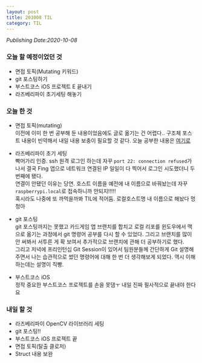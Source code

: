 ```yaml
---
layout: post
title: 201008 TIL
category: TIL
---
```

*Publishing Date:2020-10-08*

### 오늘 할 예정이었던 것
* 면접 토픽(Mutating 키워드)
* git 포스팅하기
* 부스트코스 iOS 프로젝트 E 끝내기
* 라즈베리파이 초기세팅 해놓기

### 오늘 한 것
* 면접 토픽(mutating)  
이전에 이미 한 번 공부해 둔 내용이었음에도 글로 옮기는 건 어렵다.. 구조체 포스트 내용이 빈약해서 내일 내용 보충이 필요할 것 같다. 오늘 공부한 내용은 [여기로](https://devejs.github.io/ios/2020/10/08/swift-mutating.html)

* 라즈베리파이 초기 세팅  
빡머가리 인증.
ssh 원격 로그인 하는데 자꾸 `port 22: connection refused`가  나서 결국 Fing 앱으로 네트워크 연결된 IP 일일이 다 찍어서 로그인 시도했더니 두번째에 됐다.  
연결이 안됐던 이유는 당연. 호스트 이름을 예전에 내 이름으로 바꿔놨는데 자꾸 `raspberrypi.local`로 접속하니까 안되지!!!!!  
혹시라도 나중에 또 까먹을까봐 TIL에 적어둠. 로컬호스트명 내 이름으로 해놨다 멍청아

* git 포스팅  
git 포스팅까지는 못했고 카드게임 앱 브랜치를 합치고 로컬 리포를 윈도우에서 맥으로 옮기는 과정에서 git 명령어 공부를 다시 할 수 있었다. 그리고 브랜치를 많이 안 써봐서 서투른 게 확 보여서 추가적으로 브랜치에 관해 더 공부하기로 했다.  
그리고 저녁에 프리인턴십 Git Session이 있어서 팀원분들께 간단하게 Git 설명해주면서 나는 습관적으로 썼던 명령어에 대해 한 번 더 생각해보게 되었다. 역시 이해하는데는 설명이 직빵.  

* 부스트코스 iOS  
정작 중요한 부스트코스 프로젝트를 손을 못댐ㅜ 내일 진짜 필사적으로 끝내야 한다요  


### 내일 할 것
* 라즈베리파이 OpenCV 라이브러리 세팅
* git 포스팅!!
* 부스트코스 iOS 프로젝트 끝
* 면접 토픽(탈출 클로저)
* Struct 내용 보완
